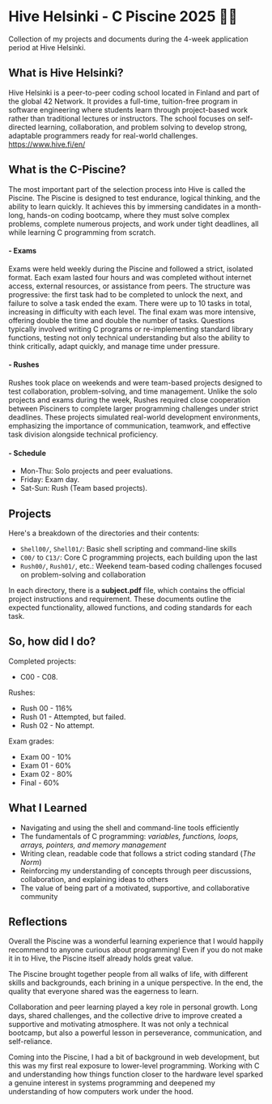 # Hive Helsinki - C Piscine 2025 🏊‍♂️

Collection of my projects and documents during the 4-week application period at Hive Helsinki.

## What is Hive Helsinki?
Hive Helsinki is a peer-to-peer coding school located in Finland and part of the global 42 Network. It provides a full-time, tuition-free program in software engineering where students learn through project-based work rather than traditional lectures or instructors. The school focuses on self-directed learning, collaboration, and problem solving to develop strong, adaptable programmers ready for real-world challenges.
<br>https://www.hive.fi/en/

## What is the C-Piscine?
The most important part of the selection process into Hive is called the Piscine. The Piscine is designed to test endurance, logical thinking, and the ability to learn quickly. It achieves this by immersing candidates in a month-long, hands-on coding bootcamp, where they must solve complex problems, complete numerous projects, and work under tight deadlines, all while learning C programming from scratch.

#### - Exams

Exams were held weekly during the Piscine and followed a strict, isolated format. Each exam lasted four hours and was completed without internet access, external resources, or assistance from peers. The structure was progressive: the first task had to be completed to unlock the next, and failure to solve a task ended the exam. There were up to 10 tasks in total, increasing in difficulty with each level. The final exam was more intensive, offering double the time and double the number of tasks. Questions typically involved writing C programs or re-implementing standard library functions, testing not only technical understanding but also the ability to think critically, adapt quickly, and manage time under pressure.

#### - Rushes

Rushes took place on weekends and were team-based projects designed to test collaboration, problem-solving, and time management. Unlike the solo projects and exams during the week, Rushes required close cooperation between Pisciners to complete larger programming challenges under strict deadlines. These projects simulated real-world development environments, emphasizing the importance of communication, teamwork, and effective task division alongside technical proficiency.



#### - Schedule
- Mon-Thu: Solo projects and peer evaluations.
- Friday: Exam day.
- Sat-Sun: Rush (Team based projects).

## Projects

Here's a breakdown of the directories and their contents:

- `Shell00/`, `Shell01/`: Basic shell scripting and command-line skills
- `C00/` to `C13/`: Core C programming projects, each building upon the last
- `Rush00/`, `Rush01/`, etc.: Weekend team-based coding challenges focused on problem-solving and collaboration

In each directory, there is a **subject.pdf** file, which contains the official project instructions and requirement. These documents outline the expected functionality, allowed functions, and coding standards for each task.

## So, how did I do?
Completed projects:
- C00 - C08.

Rushes:
- Rush 00 - 116%
- Rush 01 - Attempted, but failed.
- Rush 02 - No attempt.

Exam grades:
- Exam 00	- 10%
- Exam 01	- 60%
- Exam 02	- 80%
- Final - 60%


## What I Learned

- Navigating and using the shell and command-line tools efficiently  
- The fundamentals of C programming: *variables, functions, loops, arrays, pointers, and memory management* 
- Writing clean, readable code that follows a strict coding standard (*The Norm*)  
- Reinforcing my understanding of concepts through peer discussions, collaboration, and explaining ideas to others  
- The value of being part of a motivated, supportive, and collaborative community

## Reflections

Overall the Piscine was a wonderful learning experience that I would happily recommend to anyone curious about programming! Even if you do not make it in to Hive, the Piscine itself already holds great value. 

The Piscine brought together people from all walks of life, with different skills and backgrounds, each brining in a unique perspective. In the end, the quality that everyone shared was the eagerness to learn. 

Collaboration and peer learning played a key role in personal growth. Long days, shared challenges, and the collective drive to improve created a supportive and motivating atmosphere. It was not only a technical bootcamp, but also a powerful lesson in perseverance, communication, and self-reliance.

Coming into the Piscine, I had a bit of background in web development, but this was my first real exposure to lower-level programming. Working with C and understanding how things function closer to the hardware level sparked a genuine interest in systems programming and deepened my understanding of how computers work under the hood.


